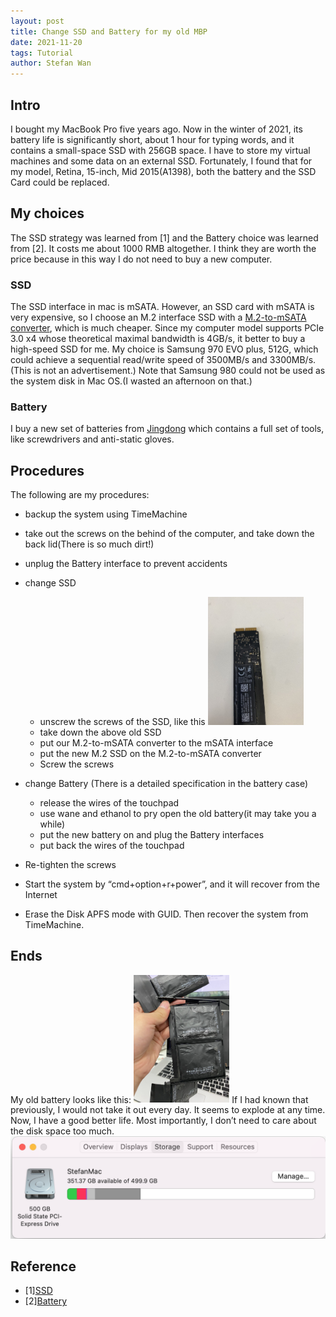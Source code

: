 ```yaml
---
layout: post
title: Change SSD and Battery for my old MBP
date: 2021-11-20
tags: Tutorial
author: Stefan Wan
---
```


## Intro
I bought my MacBook Pro five years ago. Now in the winter of 2021, its battery life is significantly short, about 1 hour for typing words, and it contains a small-space SSD with 256GB space. I have to store my virtual machines and some data on an external SSD. 
Fortunately, I found that for my model, Retina, 15-inch, Mid 2015(A1398), both the battery and the SSD Card could be replaced. 

## My choices
The SSD strategy was learned from [1] and the Battery choice was learned from [2]. It costs me about 1000 RMB altogether. I think they are worth the price because in this way I do not need to buy a new computer. 
### SSD
The SSD interface in mac is mSATA. However, an SSD card with mSATA is very expensive, so I choose an M.2 interface SSD with a [M.2-to-mSATA converter](https://item.m.jd.com/product/100017938802.html), which is much cheaper. 
Since my computer model supports PCIe 3.0 x4 whose theoretical maximal bandwidth is 4GB/s, it better to buy a high-speed SSD for me. My choice is Samsung 970 EVO plus, 512G, which could achieve a sequential read/write speed of 3500MB/s and 3300MB/s. (This is not an advertisement.) Note that Samsung 980 could not be used as the system disk in Mac OS.(I wasted an afternoon on that.)
### Battery
I buy a new set of batteries from [Jingdong](https://item.jd.com/4494203.html) which contains a full set of tools, like screwdrivers and anti-static gloves.

## Procedures
The following are my procedures:
+ backup the system using TimeMachine
+ take out the screws on the behind of the computer, and take down the back lid(There is so much dirt!)
+ unplug the Battery interface to prevent accidents
+ change SSD
	-   unscrew the screws of the SSD, like this
		<img src="/images/posts/SSD&Battery/mSATA_SSD.jpg" style="zoom:20%" />
	-   take down the above old SSD
	-   put our M.2-to-mSATA converter to the mSATA interface
	-   put the new M.2 SSD on the M.2-to-mSATA converter 
	-   Screw the screws

+ change Battery (There is a detailed specification in the battery case)
	- release the wires of the touchpad
	- use wane and ethanol to pry open the old battery(it may take you a while)
	-  put the new battery on and plug the Battery interfaces
	 - put back the wires of the touchpad

+ Re-tighten the screws
+ Start the system by “cmd+option+r+power”, and it will recover from the Internet
+ Erase the Disk APFS mode with GUID. Then recover the system from TimeMachine.

## Ends
My old battery looks like this:
<img src="/images/posts/SSD&Battery/Old_battery.jpg" style="zoom:20%" />
If I had known that previously, I would not take it out every day. It seems to explode at any time.
Now, I have a good better life. Most importantly, I don’t need to care about the disk space too much.
<img src="/images/posts/SSD&Battery/newstorage.png" style="zoom:50%" />


## Reference

+ [1][SSD](https://post.smzdm.com/p/a783vk9g/)
+ [2][Battery](https://post.smzdm.com/p/a78zn859/)